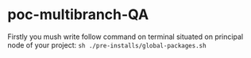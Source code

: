 # poc-multibranch-QA

Firstly you mush write follow command on terminal situated on principal node of your project: ```sh ./pre-installs/global-packages.sh```